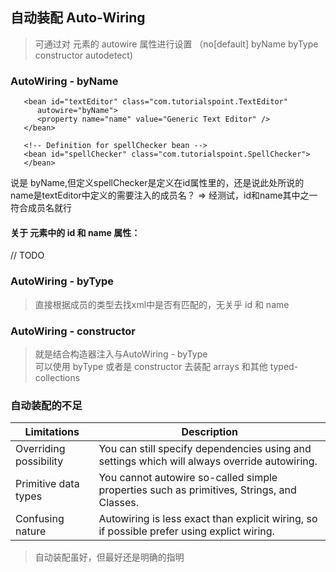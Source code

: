 ## 自动装配 Auto-Wiring
> 可通过对<bean> 元素的 autowire 属性进行设置 （no[default] byName byType constructor autodetect)

### AutoWiring - byName
```
   <bean id="textEditor" class="com.tutorialspoint.TextEditor" 
      autowire="byName">
      <property name="name" value="Generic Text Editor" />
   </bean>

   <!-- Definition for spellChecker bean -->
   <bean id="spellChecker" class="com.tutorialspoint.SpellChecker">
   </bean>
```
说是 byName,但定义spellChecker是定义在id属性里的，还是说此处所说的name是textEditor中定义的需要注入的成员名？
=> 经测试，id和name其中之一符合成员名就行

#### 关于 <bean> 元素中的 id 和 name 属性：
// TODO

### AutoWiring - byType
> 直接根据成员的类型去找xml中是否有匹配的，无关乎 id 和 name

### AutoWiring - constructor
> 就是结合构造器注入与AutoWiring - byType <br />
可以使用 byType 或者是 constructor 去装配 arrays 和其他 typed-collections

### 自动装配的不足
| Limitations					|								Description
|-------------------------------|-----------------------------------------------------------------------------------
| Overriding possibility	    | You can still specify dependencies using <constructor-arg> and <property> settings which will always override autowiring.
| Primitive data types	        | You cannot autowire so-called simple properties such as primitives, Strings, and Classes.
| Confusing nature	            | Autowiring is less exact than explicit wiring, so if possible prefer using explict wiring.
> 自动装配虽好，但最好还是明确的指明
